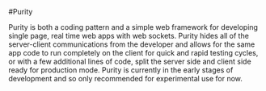 #Purity

Purity is both a coding pattern and a simple web framework for developing single
page, real time web apps with web sockets. Purity hides all of the server-client
communications from the developer and allows for the same app code to run
completely on the client for quick and rapid testing cycles, or with a few
additional lines of code, split the server side and client side ready for
production mode. Purity is currently in the early stages of development and so
only recommended for experimental use for now.